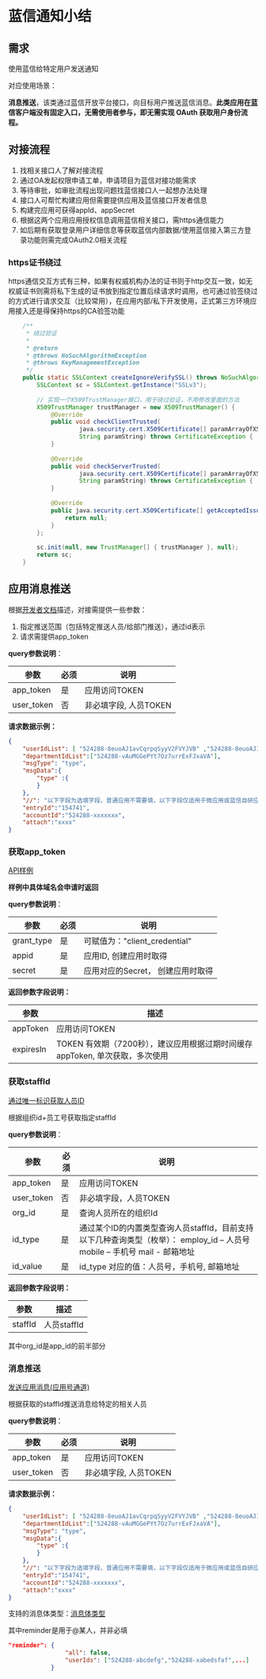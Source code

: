 # 蓝信通知小结

## 需求

使用蓝信给特定用户发送通知

对应使用场景：

**消息推送**，该类通过蓝信开放平台接口，向目标用户推送蓝信消息。**此类应用在蓝信客户端没有固定入口，无需使用者参与，即无需实现 OAuth 获取用户身份流程。**

## 对接流程

1. 找相关接口人了解对接流程
2. 通过OA发起权限申请工单，申请项目为蓝信对接功能需求
3. 等待审批，如审批流程出现问题找蓝信接口人一起想办法处理
4. 接口人可帮忙构建应用但需要提供应用及蓝信接口开发者信息
5. 构建完应用可获得appId、appSecret
6. 根据这两个应用应用授权信息调用蓝信相关接口，需https通信能力
7. 如后期有获取登录用户详细信息等获取蓝信内部数据/使用蓝信接入第三方登录功能则需完成OAuth2.0相关流程

### https证书绕过

https通信交互方式有三种，如果有权威机构办法的证书则于http交互一致，如无权威证书则需将私下生成的证书放到指定位置后续请求时调用，也可通过验签绕过的方式进行请求交互（比较常用），在应用内部/私下开发使用，正式第三方环境应用接入还是得保持https的CA验签功能

```java
	/**
     * 绕过验证
     *
     * @return
     * @throws NoSuchAlgorithmException
     * @throws KeyManagementException
     */
    public static SSLContext createIgnoreVerifySSL() throws NoSuchAlgorithmException, KeyManagementException {
        SSLContext sc = SSLContext.getInstance("SSLv3");
 
        // 实现一个X509TrustManager接口，用于绕过验证，不用修改里面的方法
        X509TrustManager trustManager = new X509TrustManager() {
            @Override
            public void checkClientTrusted(
                    java.security.cert.X509Certificate[] paramArrayOfX509Certificate,
                    String paramString) throws CertificateException {
            }
 
            @Override
            public void checkServerTrusted(
                    java.security.cert.X509Certificate[] paramArrayOfX509Certificate,
                    String paramString) throws CertificateException {
            }
 
            @Override
            public java.security.cert.X509Certificate[] getAcceptedIssuers() {
                return null;
            }
        };
 
        sc.init(null, new TrustManager[] { trustManager }, null);
        return sc;
    }
```



## 应用消息推送

根据[开发者文档](https://openapi.lanxin.cn/doc/#/server-api/message/create_app_message)描述，对接需提供一些参数：

1. 指定推送范围（包括特定推送人员/给部门推送），通过id表示
2. 请求需提供app_token

**query参数说明**：

| **参数**   | **必须** | **说明**              |
| ---------- | -------- | --------------------- |
| app_token  | 是       | 应用访问TOKEN         |
| user_token | 否       | 非必填字段, 人员TOKEN |

**请求数据示例：**

```json
{
    "userIdList": [ "524288-8euoAJ1avCqrpqSyyV2FVYJVB" ,"524288-8euoAJ1avCqrpqSyyV2FVYJVC" ],
    "departmentIdList":["524288-vAuMGGePYt7Oz7urrExFJxaVA"],
    "msgType": "type",
    "msgData":{
        "type" :{
        }
    },
    "//": "以下字段为选填字段，普通应用不需要填，以下字段仅适用于微应用或蓝信自研应用，普通应用不需要填",
    "entryId":"154741",
    "accountId":"524288-xxxxxxx",
    "attach":"xxxx"
}
```



### 获取app_token

[API样例](https://apigw-example.domain/v1/apptoken/create?grant_type=client_credential&appid=APPID&secret=APPSECRET)

**样例中具体域名会申请时返回**

**query参数说明**：

| **参数**   | **必须** | **说明**                          |
| ---------- | -------- | --------------------------------- |
| grant_type | 是       | 可赋值为："client_credential"     |
| appid      | 是       | 应用ID, 创建应用时取得            |
| secret     | 是       | 应用对应的Secret， 创建应用时取得 |

**返回参数字段说明：**

| **参数**  | **描述**                                                     |
| --------- | ------------------------------------------------------------ |
| appToken  | 应用访问TOKEN                                                |
| expiresIn | TOKEN 有效期（7200秒），建议应用根据过期时间缓存appToken, 单次获取，多次使用 |

### 获取staffId

[通过唯一标识获取人员ID](https://openapi.lanxin.cn/doc/#/server-api/staff/fetch_staff_id_mapping?id=通过唯一标识获取人员id)

根据组织id+员工号获取指定staffId

**query参数说明**：

| **参数**   | **必须** | **说明**                                                     |
| ---------- | -------- | ------------------------------------------------------------ |
| app_token  | 是       | 应用访问TOKEN                                                |
| user_token | 否       | 非必填字段，人员TOKEN                                        |
| org_id     | 是       | 查询人员所在的组织Id                                         |
| id_type    | 是       | 通过某个ID的内置类型查询人员staffId，目前支持以下几种查询类型（枚举）： employ_id – 人员号 mobile – 手机号 mail - 邮箱地址 |
| id_value   | 是       | id_type 对应的值：人员号，手机号, 邮箱地址                   |

**返回参数字段说明：**

| **参数** | **描述**    |
| -------- | ----------- |
| staffId  | 人员staffId |

其中org_id是app_id的前半部分



### 消息推送

[发送应用消息(应用号通道)](https://openapi.lanxin.cn/doc/#/server-api/message/create_app_message?id=发送应用消息应用号通道)

根据获取的staffId推送消息给特定的相关人员

**query参数说明**：

| **参数**   | **必须** | **说明**              |
| ---------- | -------- | --------------------- |
| app_token  | 是       | 应用访问TOKEN         |
| user_token | 否       | 非必填字段, 人员TOKEN |

**请求数据示例：**

```json
{
    "userIdList": [ "524288-8euoAJ1avCqrpqSyyV2FVYJVB" ,"524288-8euoAJ1avCqrpqSyyV2FVYJVC" ],
    "departmentIdList":["524288-vAuMGGePYt7Oz7urrExFJxaVA"],
    "msgType": "type",
    "msgData":{
        "type" :{
        }
    },
    "//": "以下字段为选填字段，普通应用不需要填，以下字段仅适用于微应用或蓝信自研应用，普通应用不需要填",
    "entryId":"154741",
    "accountId":"524288-xxxxxxx",
    "attach":"xxxx"
}
```



支持的消息体类型：[消息体类型](https://openapi.lanxin.cn/doc/#/server-api/message/message_body_type?id=消息体类型)

其中reminder是用于@某人，并非必填

```json
"reminder": {
                "all": false,
                "userIds": ["524288-abcdefg","524288-xabedsfaf",...]
            }
```

